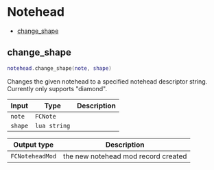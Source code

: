 # Notehead

- [change_shape](#change_shape)

## change_shape

```lua
notehead.change_shape(note, shape)
```

Changes the given notehead to a specified notehead descriptor string. Currently only supports "diamond".

| Input | Type | Description |
| --- | --- | --- |
| `note` | `FCNote` |  |
| `shape` | `lua string` |  |

| Output type | Description |
| --- | --- |
| `FCNoteheadMod` | the new notehead mod record created |